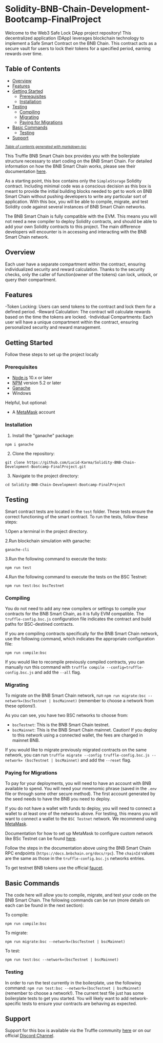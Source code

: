 # Solidity-BNB-Chain-Development-Bootcamp-FinalProject

Welcome to the Web3 Safe Lock DApp project repository! This decentralized application (DApp) leverages blockchain technology to implement a Safe Smart Contract on the BNB Chain. This contract acts as a secure vault for users to lock their tokens for a specified period, earning rewards over time.

## Table of Contents
  - [Overview](#overview)
  - [Features](#features)
  - [Getting Started](#getting-started)
    - [Prerequisites](#prerequisites)
    - [Installation](#installation)
  - [Testing](#testing)
    - [Compiling](#compiling)
    - [Migrating](#migrating)
    - [Paying for Migrations](#paying-for-migrations)
  - [Basic Commands](#basic-commands)
    - [Testing](#testing)
  - [Support](#support)

<small><i><a href='http://ecotrust-canada.github.io/markdown-toc/'>Table of contents generated with markdown-toc</a></i></small>

This Truffle BNB Smart Chain box provides you with the boilerplate structure necessary to start coding on the BNB Smart Chain. For detailed information on how the BNB Smart Chain works, please see their documentation [here](https://docs.bnbchain.org/docs/getting-started).

As a starting point, this box contains only the ```SimpleStorage``` Solidity contract. Including minimal code was a conscious decision as this box is meant to provide the initial building blocks needed to get to work on BNB Smart Chain without pushing developers to write any particular sort of application. With this box, you will be able to compile, migrate, and test Solidity code against several instances of BNB Smart Chain networks.

The BNB Smart Chain is fully compatible with the EVM. This means you will not need a new compiler to deploy Solidity contracts, and should be able to add your own Solidity contracts to this project. The main difference developers will encounter is in accessing and interacting with the BNB Smart Chain network.

## Overview

Each user have a separate compartment within the contract, ensuring individualized security and reward calculation. Thanks to the security checks, only the caller of function(owner of the tokens) can lock, unlock, or query their compartment.

## Features

-Token Locking: Users can send tokens to the contract and lock them for a defined period.
-Reward Calculation: The contract will calculate rewards based on the time the tokens are locked.
-Individual Compartments: Each user will have a unique compartment within the contract, ensuring personalized security and reward management.

## Getting Started

Follow these steps to set up the project locally

### Prerequisites

- [Node.js](https://nodejs.org/) 10.x or later
- [NPM](https://docs.npmjs.com/cli/) version 5.2 or later
- [Ganache](https://trufflesuite.com/ganache/) 
- Windows

Helpful, but optional:

- A [MetaMask](https://metamask.io/) account

### Installation

1. Install the "ganache" package:
```
npm i ganache
```
2. Clone the repository:
```
git clone https://github.com/Lucid-Karma/Solidity-BNB-Chain-Development-Bootcamp-FinalProject.git
```
3. Navigate to the project directory:
```
cd Solidity-BNB-Chain-Development-Bootcamp-FinalProject
```

## Testing

Smart contract tests are located in the `test` folder. These tests ensure the correct functioning of the smart contract. To run the tests, follow these steps:

1.Open a terminal in the project directory.

2.Run blockchain simulation with ganache:
```
ganache-cli
```
3.Run the following command to execute the tests:
```
npm run test
```
4.Run the following command to execute the tests on the BSC Testnet:
```
npm run test:bsc bscTestnet   
```

### Compiling

You do not need to add any new compilers or settings to compile your contracts for the BNB Smart Chain, as it is fully EVM compatible. The `truffle-config.bsc.js` configuration file indicates the contract and build paths for BSC-destined contracts.

If you are compiling contracts specifically for the BNB Smart Chain network, use the following command, which indicates the appropriate configuration file:

```
npm run compile:bsc
```

If you would like to recompile previously compiled contracts, you can manually run this command with
`truffle compile --config=truffle-config.bsc.js` and add the `--all` flag.

### Migrating

To migrate on the BNB Smart Chain network, run `npm run migrate:bsc --network=(bscTestnet | bscMainnet)` (remember to choose a network from these options!).

As you can see, you have two BSC networks to choose from:

- `bscTestnet`: This is the BNB Smart Chain testnet.
- `bscMainnet`: This is the BNB Smart Chain mainnet. Caution! If you deploy to this network using a connected wallet, the fees are charged in mainnet BNB.

If you would like to migrate previously migrated contracts on the same network, you can run `truffle migrate --config truffle-config.bsc.js --network= (bscTestnet | bscMainnet)` and add the `--reset` flag.

### Paying for Migrations

To pay for your deployments, you will need to have an account with BNB available to spend. You will need your mnemomic phrase (saved in the `.env` file or through some other secure method). The first account generated by the seed needs to have the BNB you need to deploy. 

If you do not have a wallet with funds to deploy, you will need to connect a wallet to at least one of the networks above. For testing, this means you will want to connect a wallet to the `BSC Testnet` network. We recommend using [MetaMask](https://metamask.io/).

Documentation for how to set up MetaMask to configure custom network like BSc Testnet can be found [here](https://academy.binance.com/en/articles/connecting-metamask-to-binance-smart-chain).

Follow the steps in the documentation above using the BNB Smart Chain RPC endpoints (`https://docs.bnbchain.org/docs/rpc`). The `chainId` values are the same as those in the `truffle-config.bsc.js` networks entries.

To get testnet BNB tokens use the official [faucet](https://testnet.bnbchain.org/faucet-smart).

## Basic Commands

The code here will allow you to compile, migrate, and test your code on the BNB Smart Chain. The following commands can be run (more details on each can be found in the next section):

To compile:

```
npm run compile:bsc
```

To migrate:

```
npm run migrate:bsc --network=(bscTestnet | bscMainnet)
```

To test:

```
npm run test:bsc --network=(bscTestnet | bscMainnet)
```

### Testing

In order to run the test currently in the boilerplate, use the following command: `npm run test:bsc --network=(bscTestnet | bscMainnet)` (remember to choose a network!). The current test file just has some boilerplate tests to get you started. You will likely want to add network-specific tests to ensure your contracts are behaving as expected.


## Support

Support for this box is available via the Truffle community [here](https://www.trufflesuite.com/community) or on our official [Discord Channel](https://discord.com/channels/789402563035660308/912296662834241597).
